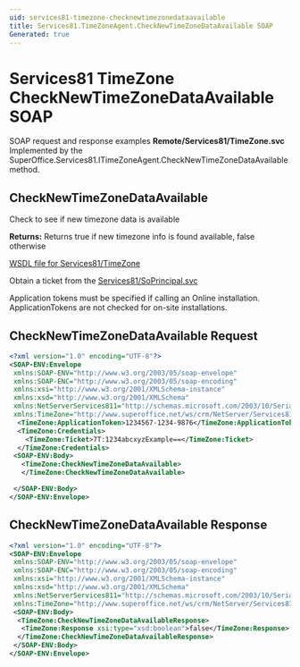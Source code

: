 ```yaml
---
uid: services81-timezone-checknewtimezonedataavailable
title: Services81.TimeZoneAgent.CheckNewTimeZoneDataAvailable SOAP
Generated: true
---
```


# Services81 TimeZone CheckNewTimeZoneDataAvailable SOAP

SOAP request and response examples **Remote/Services81/TimeZone.svc**
Implemented by the <see cref="M:SuperOffice.Services81.ITimeZoneAgent.CheckNewTimeZoneDataAvailable">SuperOffice.Services81.ITimeZoneAgent.CheckNewTimeZoneDataAvailable</see> method.

## CheckNewTimeZoneDataAvailable

Check to see if new timezone data is available


**Returns:** Returns true if new timezone info is found available, false otherwise


[WSDL file for Services81/TimeZone](../Services81-TimeZone.md)

Obtain a ticket from the [Services81/SoPrincipal.svc](../SoPrincipal/SoPrincipal.md)

Application tokens must be specified if calling an Online installation. ApplicationTokens are not checked for on-site installations.

## CheckNewTimeZoneDataAvailable Request

```xml
<?xml version="1.0" encoding="UTF-8"?>
<SOAP-ENV:Envelope
 xmlns:SOAP-ENV="http://www.w3.org/2003/05/soap-envelope"
 xmlns:SOAP-ENC="http://www.w3.org/2003/05/soap-encoding"
 xmlns:xsi="http://www.w3.org/2001/XMLSchema-instance"
 xmlns:xsd="http://www.w3.org/2001/XMLSchema"
 xmlns:NetServerServices811="http://schemas.microsoft.com/2003/10/Serialization/"
 xmlns:TimeZone="http://www.superoffice.net/ws/crm/NetServer/Services81">
  <TimeZone:ApplicationToken>1234567-1234-9876</TimeZone:ApplicationToken>
  <TimeZone:Credentials>
    <TimeZone:Ticket>7T:1234abcxyzExample==</TimeZone:Ticket>
  </TimeZone:Credentials>
 <SOAP-ENV:Body>
   <TimeZone:CheckNewTimeZoneDataAvailable>
   </TimeZone:CheckNewTimeZoneDataAvailable>

 </SOAP-ENV:Body>
</SOAP-ENV:Envelope>

```


## CheckNewTimeZoneDataAvailable Response

```xml
<?xml version="1.0" encoding="UTF-8"?>
<SOAP-ENV:Envelope
 xmlns:SOAP-ENV="http://www.w3.org/2003/05/soap-envelope"
 xmlns:SOAP-ENC="http://www.w3.org/2003/05/soap-encoding"
 xmlns:xsi="http://www.w3.org/2001/XMLSchema-instance"
 xmlns:xsd="http://www.w3.org/2001/XMLSchema"
 xmlns:NetServerServices811="http://schemas.microsoft.com/2003/10/Serialization/"
 xmlns:TimeZone="http://www.superoffice.net/ws/crm/NetServer/Services81">
 <SOAP-ENV:Body>
  <TimeZone:CheckNewTimeZoneDataAvailableResponse>
   <TimeZone:Response xsi:type="xsd:boolean">false</TimeZone:Response>
  </TimeZone:CheckNewTimeZoneDataAvailableResponse>
 </SOAP-ENV:Body>
</SOAP-ENV:Envelope>

```

